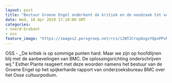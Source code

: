 ```yaml
---
layout: post
title: "Bestuur Groene Engel onderkent de kritiek en de noodzaak tot verandering"
date: Wed, 10 Apr 2019 17:10:00 GMT
categories: 
- noord-brabant 
- oss 
feature_image: "https://images2.persgroep.net/rcs/12NTJCrop8ugzYQpxPPvNWSzAC0/diocontent/113505962/_fitwidth/400/?appId=21791a8992982cd8da851550a453bd7f&quality=0.7"
---
```


OSS - ,,De kritiek is op sommige punten hard. Maar we zijn op hoofdlijnen blij met de aanbevelingen van BMC. De oplossingsrichting onderschrijven wij.” Esther Plante reageert met deze woorden namens het bestuur van de Groene Engel op het spijkerharde rapport van onderzoeksbureau BMC over het Osse cultuurpodium.
